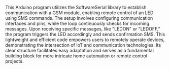 This Arduino program utilizes the SoftwareSerial library to establish communication with a GSM module, enabling remote control of an LED using SMS commands. The setup involves configuring communication interfaces and pins, while the loop continuously checks for incoming messages. Upon receiving specific messages, like "LEDON" or "LEDOFF," the program triggers the LED accordingly and sends confirmation SMS. This lightweight and efficient code empowers users to remotely operate devices, demonstrating the intersection of IoT and communication technologies. Its clear structure facilitates easy adaptation and serves as a fundamental building block for more intricate home automation or remote control projects.

